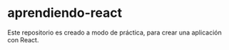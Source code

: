 # aprendiendo-react
Este repositorio es creado a modo de práctica, para crear una aplicación con React.
